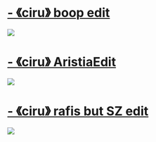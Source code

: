 # [-         《ciru》 boop edit](https://drive.google.com/file/d/10f6ZyrybyT5S0u4NYtW33oFPFBTuuwqm/view?usp=share_link)
![](https://i.imgur.com/A7i9w9c.jpeg)


# [-         《ciru》 AristiaEdit](https://drive.google.com/file/d/1Ms0K9-Lp3ch7vLYH-vCKsOLtCG8-Mr1f/view?usp=sharing)
![](https://i.imgur.com/DU3oeGa.png)


# [-         《ciru》 rafis but SZ edit](https://drive.google.com/file/d/1UHH3PvbKZ2ARcrV0fihLfkX1_8sj_KNS/view?usp=share_link)
![](https://i.imgur.com/pQoVNG3.jpeg)

